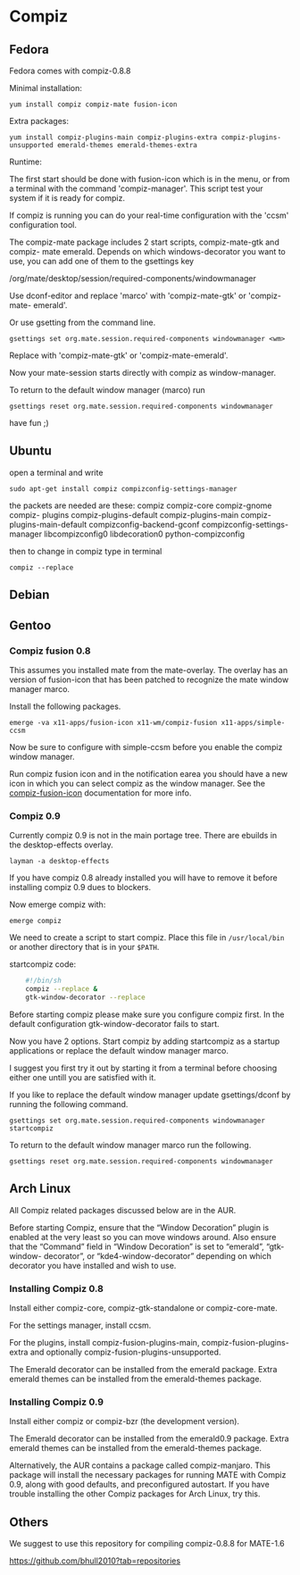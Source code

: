 # Compiz

## Fedora

Fedora comes with compiz-0.8.8

Minimal installation:

    
    
    yum install compiz compiz-mate fusion-icon

Extra packages:

    
    
    yum install compiz-plugins-main compiz-plugins-extra compiz-plugins-unsupported emerald-themes emerald-themes-extra

Runtime:

The first start should be done with fusion-icon which is in the menu, or from
a terminal with the command 'compiz-manager'. This script test your system if
it is ready for compiz.

If compiz is running you can do your real-time configuration with the 'ccsm'
configuration tool.

The compiz-mate package includes 2 start scripts, compiz-mate-gtk and compiz-
mate emerald. Depends on which windows-decorator you want to use, you can add
one of them to the gsettings key

/org/mate/desktop/session/required-components/windowmanager

Use dconf-editor and replace 'marco' with 'compiz-mate-gtk' or 'compiz-mate-
emerald'.

Or use gsetting from the command line.

    
    
    gsettings set org.mate.session.required-components windowmanager <wm>

Replace <wm> with 'compiz-mate-gtk' or 'compiz-mate-emerald'.

Now your mate-session starts directly with compiz as window-manager.

To return to the default window manager (marco) run

    
    
    gsettings reset org.mate.session.required-components windowmanager

have fun ;)

## Ubuntu

open a terminal and write

    
    
    sudo apt-get install compiz compizconfig-settings-manager

the packets are needed are these: compiz compiz-core compiz-gnome compiz-
plugins compiz-plugins-default compiz-plugins-main compiz-plugins-main-default
compizconfig-backend-gconf compizconfig-settings-manager libcompizconfig0
libdecoration0 python-compizconfig

then to change in compiz type in terminal

    
    
    compiz --replace

## Debian

## Gentoo

### Compiz fusion 0.8

This assumes you installed mate from the mate-overlay. The overlay has an
version of fusion-icon that has been patched to recognize the mate window
manager marco.

Install the following packages.

    
    
    emerge -va x11-apps/fusion-icon x11-wm/compiz-fusion x11-apps/simple-ccsm

Now be sure to configure with simple-ccsm before you enable the compiz window
manager.

Run compiz fusion icon and in the notification earea you should have a new
icon in which you can select compiz as the window manager. See the
[compiz-fusion-icon](http://wiki.compiz.org/CompizFusionIcon) documentation for more info.

### Compiz 0.9

Currently compiz 0.9 is not in the main portage tree. There are ebuilds in the
desktop-effects overlay.

    
    
    layman -a desktop-effects

If you have compiz 0.8 already installed you will have to remove it before
installing compiz 0.9 dues to blockers.

Now emerge compiz with:

    
    
    emerge compiz

We need to create a script to start compiz. Place this file in
`/usr/local/bin` or another directory that is in your `$PATH`.

startcompiz code:

```bash
    #!/bin/sh
    compiz --replace &
    gtk-window-decorator --replace
```

Before starting compiz please make sure you configure compiz first. In the
default configuration gtk-window-decorator fails to start.

Now you have 2 options. Start compiz by adding startcompiz as a startup
applications or replace the default window manager marco.

I suggest you first try it out by starting it from a terminal before choosing
either one untill you are satisfied with it.

If you like to replace the default window manager update gsettings/dconf by
running the following command.

    
    
    gsettings set org.mate.session.required-components windowmanager startcompiz

To return to the default window manager marco run the following.

    
    
    gsettings reset org.mate.session.required-components windowmanager

## Arch Linux

All Compiz related packages discussed below are in the AUR.

Before starting Compiz, ensure that the “Window Decoration” plugin is enabled
at the very least so you can move windows around. Also ensure that the
“Command” field in “Window Decoration” is set to “emerald”, “gtk-window-
decorator”, or “kde4-window-decorator” depending on which decorator you have
installed and wish to use.

### Installing Compiz 0.8

Install either compiz-core, compiz-gtk-standalone or compiz-core-mate.

For the settings manager, install ccsm.

For the plugins, install compiz-fusion-plugins-main, compiz-fusion-plugins-
extra and optionally compiz-fusion-plugins-unsupported.

The Emerald decorator can be installed from the emerald package. Extra emerald
themes can be installed from the emerald-themes package.

### Installing Compiz 0.9

Install either compiz or compiz-bzr (the development version).

The Emerald decorator can be installed from the emerald0.9 package. Extra
emerald themes can be installed from the emerald-themes package.

Alternatively, the AUR contains a package called compiz-manjaro. This package
will install the necessary packages for running MATE with Compiz 0.9, along
with good defaults, and preconfigured autostart. If you have trouble
installing the other Compiz packages for Arch Linux, try this.

## Others

We suggest to use this repository for compiling compiz-0.8.8 for MATE-1.6

<https://github.com/bhull2010?tab=repositories>

